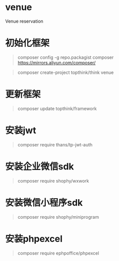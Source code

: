 # venue
Venue reservation

# 初始化框架
> composer config -g repo.packagist composer https://mirrors.aliyun.com/composer/

> composer create-project topthink/think venue

# 更新框架
> composer update topthink/framework

# 安装jwt
> composer require thans/tp-jwt-auth

# 安装企业微信sdk
> composer require shophy/wxwork

# 安装微信小程序sdk
> composer require shophy/miniprogram

# 安装phpexcel
> composer require ephpoffice/phpexcel
